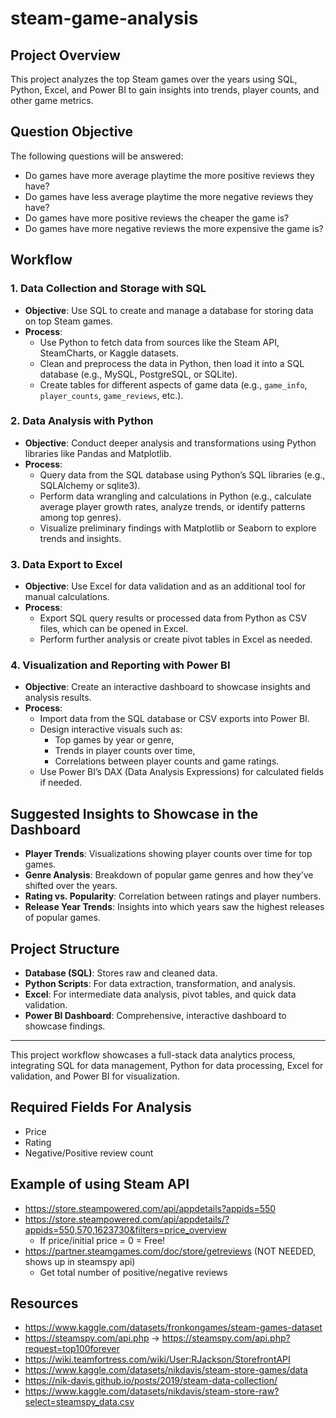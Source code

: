 # steam-game-analysis

## Project Overview

This project analyzes the top Steam games over the years using SQL, Python, Excel, and Power BI to gain insights into trends, player counts, and other game metrics.

## Question Objective

The following questions will be answered:

- Do games have more average playtime the more positive reviews they have?
- Do games have less average playtime the more negative reviews they have?
- Do games have more positive reviews the cheaper the game is?
- Do games have more negative reviews the more expensive the game is?

## Workflow

### 1. Data Collection and Storage with SQL

- **Objective**: Use SQL to create and manage a database for storing data on top Steam games.
- **Process**:
  - Use Python to fetch data from sources like the Steam API, SteamCharts, or Kaggle datasets.
  - Clean and preprocess the data in Python, then load it into a SQL database (e.g., MySQL, PostgreSQL, or SQLite).
  - Create tables for different aspects of game data (e.g., `game_info`, `player_counts`, `game_reviews`, etc.).

### 2. Data Analysis with Python

- **Objective**: Conduct deeper analysis and transformations using Python libraries like Pandas and Matplotlib.
- **Process**:
  - Query data from the SQL database using Python’s SQL libraries (e.g., SQLAlchemy or sqlite3).
  - Perform data wrangling and calculations in Python (e.g., calculate average player growth rates, analyze trends, or identify patterns among top genres).
  - Visualize preliminary findings with Matplotlib or Seaborn to explore trends and insights.

### 3. Data Export to Excel

- **Objective**: Use Excel for data validation and as an additional tool for manual calculations.
- **Process**:
  - Export SQL query results or processed data from Python as CSV files, which can be opened in Excel.
  - Perform further analysis or create pivot tables in Excel as needed.

### 4. Visualization and Reporting with Power BI

- **Objective**: Create an interactive dashboard to showcase insights and analysis results.
- **Process**:
  - Import data from the SQL database or CSV exports into Power BI.
  - Design interactive visuals such as:
    - Top games by year or genre,
    - Trends in player counts over time,
    - Correlations between player counts and game ratings.
  - Use Power BI’s DAX (Data Analysis Expressions) for calculated fields if needed.

## Suggested Insights to Showcase in the Dashboard

- **Player Trends**: Visualizations showing player counts over time for top games.
- **Genre Analysis**: Breakdown of popular game genres and how they’ve shifted over the years.
- **Rating vs. Popularity**: Correlation between ratings and player numbers.
- **Release Year Trends**: Insights into which years saw the highest releases of popular games.

## Project Structure

- **Database (SQL)**: Stores raw and cleaned data.
- **Python Scripts**: For data extraction, transformation, and analysis.
- **Excel**: For intermediate data analysis, pivot tables, and quick data validation.
- **Power BI Dashboard**: Comprehensive, interactive dashboard to showcase findings.

---

This project workflow showcases a full-stack data analytics process, integrating SQL for data management, Python for data processing, Excel for validation, and Power BI for visualization.

## Required Fields For Analysis

- Price
- Rating
- Negative/Positive review count

## Example of using Steam API

- https://store.steampowered.com/api/appdetails?appids=550
- https://store.steampowered.com/api/appdetails/?appids=550,570,1623730&filters=price_overview
  - If price/initial price = 0 = Free!
- https://partner.steamgames.com/doc/store/getreviews (NOT NEEDED, shows up in steamspy api)
  - Get total number of positive/negative reviews

## Resources

- https://www.kaggle.com/datasets/fronkongames/steam-games-dataset
- https://steamspy.com/api.php -> https://steamspy.com/api.php?request=top100forever
- https://wiki.teamfortress.com/wiki/User:RJackson/StorefrontAPI
- https://www.kaggle.com/datasets/nikdavis/steam-store-games/data
- https://nik-davis.github.io/posts/2019/steam-data-collection/
- https://www.kaggle.com/datasets/nikdavis/steam-store-raw?select=steamspy_data.csv
